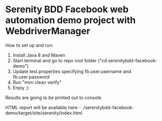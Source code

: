 # Serenity BDD Facebook web automation demo project with WebdriverManager


How to set up and run:
1. Install Java 8 and Maven 
2. Start terminal and go to repo root folder ("cd serenitybdd-facebook-demo")
3. Update test.properties specifying fb.user.username and fb.user.password 
3. Run "mvn clean verify"
4. Enjoy ;)

Results are going to be printed out to console

HTML report will be available here - ./serenitybdd-facebook-demo/target/site/serenity/index.html